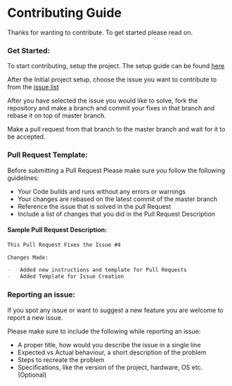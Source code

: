 # Contributing Guide

Thanks for wanting to contribute. To get started please read on.

### Get Started:

To start contributing, setup the project.
The setup guide can be found [here](https://github.com/ThaHobbyist/HChat/blob/master/README.md)

After the Initial project setup, choose the issue you want to contribute to from the [issue list](https://github.com/ThaHobbyist/HChat/issues)

After you have selected the issue you would like to solve, fork the repository and make a branch and commit your fixes in that branch and rebase it on top of master branch.

Make a pull request from that branch to the master branch and wait for it to be accepted.

### **Pull Request Template:**

Before submitting a Pull Request Please make sure you follow the following guidelines:

-   Your Code builds and runs without any errors or warnings
-   Your changes are rebased on the latest commit of the master branch
-   Reference the issue that is solved in the pull Request
-   Include a list of changes that you did in the Pull Request Description

#### **Sample Pull Request Description:**

```md
This Pull Request Fixes the Issue #4

Changes Made:

-   Added new instructions and template for Pull Requests
-   Added Template for Issue Creation
```

### **Reporting an issue:**

If you spot any issue or want to suggest a new feature you are welcome to report a new issue.

Please make sure to include the following while reporting an issue:

-   A proper title, how would you describe the issue in a single line
-   Expected vs Actual behaviour, a short description of the problem
-   Steps to recreate the problem
-   Specifications, like the version of the project, hardware, OS etc. (Optional)
